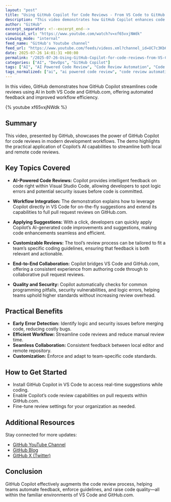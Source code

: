 ```yaml
---
layout: "post"
title: "Using GitHub Copilot for Code Reviews - From VS Code to GitHub.com"
description: "This video demonstrates how GitHub Copilot enhances code review workflows using AI, providing feedback in VS Code and full pull request reviews on GitHub.com. It covers early bug detection, security checks, single-click suggestions, and customization for team guidelines—all integrated smoothly across development environments."
author: "GitHub"
excerpt_separator: <!--excerpt_end-->
canonical_url: "https://www.youtube.com/watch?v=xf65vxjNWdk"
viewing_mode: "internal"
feed_name: "GitHub's Youtube channel"
feed_url: "https://www.youtube.com/feeds/videos.xml?channel_id=UC7c3Kb6jYCRj4JOHHZTxKsQ"
date: 2025-07-26 14:01:31 +00:00
permalink: "/2025-07-26-Using-GitHub-Copilot-for-code-reviews-from-VS-Code-to-githubcom.html"
categories: ["AI", "DevOps", "GitHub Copilot"]
tags: ["AI", "AI Powered Code Review", "Code Review Automation", "Code Suggestions", "CodeReview", "Development Workflow", "DevOps", "GitHub", "GitHub Copilot", "Logic Bugs", "Pull Requests", "Security Patterns", "Team Guidelines", "Videos", "VS Code"]
tags_normalized: ["ai", "ai powered code review", "code review automation", "code suggestions", "codereview", "development workflow", "devops", "github", "github copilot", "logic bugs", "pull requests", "security patterns", "team guidelines", "videos", "vs code"]
---
```


In this video, GitHub demonstrates how GitHub Copilot streamlines code reviews using AI in both VS Code and GitHub.com, offering automated feedback and improved workflow efficiency.<!--excerpt_end-->

{% youtube xf65vxjNWdk %}

## Summary

This video, presented by GitHub, showcases the power of GitHub Copilot for code reviews in modern development workflows. The demo highlights the practical application of Copilot’s AI capabilities to streamline both local and remote code reviews.

## Key Topics Covered

- **AI-Powered Code Reviews:**
  Copilot provides intelligent feedback on code right within Visual Studio Code, allowing developers to spot logic errors and potential security issues before code is committed.

- **Workflow Integration:**
  The demonstration explains how to leverage Copilot directly in VS Code for on-the-fly suggestions and extend its capabilities to full pull request reviews on GitHub.com.

- **Applying Suggestions:**
  With a click, developers can quickly apply Copilot’s AI-generated code improvements and suggestions, making code enhancements seamless and efficient.

- **Customizable Reviews:**
  The tool’s review process can be tailored to fit a team’s specific coding guidelines, ensuring that feedback is both relevant and actionable.

- **End-to-End Collaboration:**
  Copilot bridges VS Code and GitHub.com, offering a consistent experience from authoring code through to collaborative pull request reviews.

- **Quality and Security:**
  Copilot automatically checks for common programming pitfalls, security vulnerabilities, and logic errors, helping teams uphold higher standards without increasing review overhead.

## Practical Benefits

- **Early Error Detection:**
  Identify logic and security issues before merging code, reducing costly bugs.
- **Efficient Workflow:**
  Streamline code reviews and reduce manual review time.
- **Seamless Collaboration:**
  Consistent feedback between local editor and remote repository.
- **Customization:**
  Enforce and adapt to team-specific code standards.

## How to Get Started

- Install GitHub Copilot in VS Code to access real-time suggestions while coding.
- Enable Copilot’s code review capabilities on pull requests within GitHub.com.
- Fine-tune review settings for your organization as needed.

## Additional Resources

Stay connected for more updates:

- [GitHub YouTube Channel](http://bit.ly/subgithub)
- [GitHub Blog](https://github.blog)
- [GitHub X (Twitter)](https://twitter.com/github)

## Conclusion

GitHub Copilot effectively augments the code review process, helping teams automate feedback, enforce guidelines, and raise code quality—all within the familiar environments of VS Code and GitHub.com.
